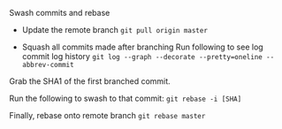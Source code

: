 Swash commits and rebase
* Update the remote branch
`git pull origin master`

* Squash all commits made after branching
Run following to see log commit log history 
`git log --graph --decorate --pretty=oneline --abbrev-commit`

Grab the SHA1 of the first branched commit.

Run the following to swash to that commit:
``git rebase -i [SHA]``

Finally, rebase onto remote branch
`git rebase master`
